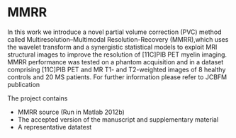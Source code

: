# MMRR
In this work we introduce a novel partial volume correction (PVC) method called Multiresolution–Multimodal Resolution-Recovery (MMRR),which uses the wavelet transform and a synergistic statistical models to exploit MRI structural images to improve the resolution of [11C]PIB PET myelin imaging. 
MMRR performance was tested on a phantom acquisition and in a dataset comprising [11C]PIB PET and MR T1- and T2-weighted images of 8 healthy controls and 20 MS patients. For further information please refer to JCBFM publication

The project contains
- MMRR source (Run in Matlab 2012b)
- The accepted version of the manuscript and supplementary material
- A representative datatest
